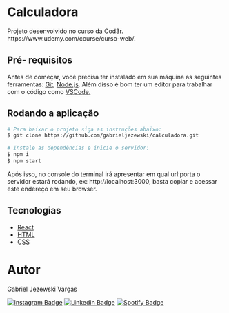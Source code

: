 <h1>Calculadora</h1>
<p>Projeto desenvolvido no curso da Cod3r. https://www.udemy.com/course/curso-web/.</p>

## Pré- requisitos

Antes de começar, você precisa ter instalado em sua máquina as seguintes ferramentas: <a href="https://git-scm.com/">Git</a>, <a href="https://nodejs.org/en/">Node.js</a>. Além disso é bom ter um editor para trabalhar com o código como <a href="https://code.visualstudio.com/">VSCode.</a>

## Rodando a aplicação

```bash
# Para baixar o projeto siga as instruções abaixo:
$ git clone https://github.com/gabrieljezewski/calculadora.git
```

```bash
# Instale as dependências e inicie o servidor:
$ npm i
$ npm start
```
Após isso, no console do terminal irá apresentar em qual url:porta o servidor estará rodando, ex: http://localhost:3000, basta copiar e acessar este endereço em seu browser.

  ## Tecnologias

- [React](https://pt-br.reactjs.org/)
- [HTML](https://developer.mozilla.org/pt-BR/docs/Web/HTML)
- [CSS](https://developer.mozilla.org/pt-BR/docs/Web/CSS)

# Autor
<p>Gabriel Jezewski Vargas</p>

[![Instagram Badge](https://img.shields.io/badge/-instagram-red?style=for-the-badge&logo=instagram&logoColor=white&link=https://github.com/gabrieljezewski)](https://www.instagram.com/gabrieljezewski/)
[![Linkedin Badge](https://img.shields.io/badge/-Linkedin-blue?style=for-the-badge&logo=Linkedin&logoColor=white&link=https://github.com/gabrieljezewski)](https://www.linkedin.com/in/gabrieljezewski/)
[![Spotify Badge](https://img.shields.io/badge/-Spotify-3bb34b?style=for-the-badge&logo=Spotify&logoColor=161f16&link=https://github.com/gabrieljezewski)](https://open.spotify.com/user/tkwu38zln89o0yi5u44gvj2gi)
